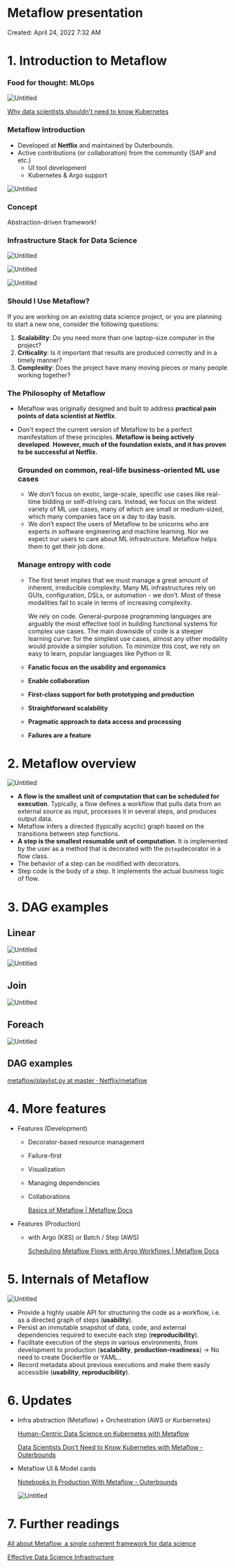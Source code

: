 # Metaflow presentation

Created: April 24, 2022 7:32 AM

# 1. Introduction to Metaflow

### Food for thought: MLOps

![Untitled](Metaflow%20presentation%20aab6883b9b024cb580229e27fb35766b/Untitled.png)

[Why data scientists shouldn't need to know Kubernetes](https://huyenchip.com/2021/09/13/data-science-infrastructure.html)

### Metaflow Introduction

- Developed at **Netflix** and maintained by Outerbounds.
- Active contributions (or collaboration) from the community (SAP and etc.)
    - UI tool development
    - Kubernetes & Argo support

![Untitled](Metaflow%20presentation%20aab6883b9b024cb580229e27fb35766b/Untitled%201.png)

### Concept

Abstraction-driven framework!

### **Infrastructure Stack for Data Science**

![Untitled](Metaflow%20presentation%20aab6883b9b024cb580229e27fb35766b/Untitled%202.png)

![Untitled](Metaflow%20presentation%20aab6883b9b024cb580229e27fb35766b/Untitled%203.png)

![Untitled](Metaflow%20presentation%20aab6883b9b024cb580229e27fb35766b/Untitled%204.png)

### Should I Use Metaflow?[](https://docs.metaflow.org/introduction/what-is-metaflow#should-i-use-metaflow)

If you are working on an existing data science project, or you are planning to start a new one, consider the following questions:

1. **Scalability**: Do you need more than one laptop-size computer in the project?
2. **Criticality**: Is it important that results are produced correctly and in a timely manner?
3. **Complexity**: Does the project have many moving pieces or many people working together?

### **The Philosophy of Metaflow**

- Metaflow was originally designed and built to address **practical pain points of data scientist at Netflix**.
- Don't expect the current version of Metaflow to be a perfect manifestation of these principles. **Metaflow is being actively developed**. **However, much of the foundation exists, and it has proven to be successful at Netflix.**
    
    ### **Grounded on common, real-life business-oriented ML use cases**
    
    - We don’t focus on exotic, large-scale, specific use cases like real-time bidding or self-driving cars. Instead, we focus on the widest variety of ML use cases, many of which are small or medium-sized, which many companies face on a day to day basis.
    - We don’t expect the users of Metaflow to be unicorns who are experts in software engineering and machine learning. Nor we expect our users to care about ML infrastructure. Metaflow helps them to get their job done.
    
    ### **Manage entropy with code**
    
    - The first tenet implies that we must manage a great amount of inherent, irreducible complexity. Many ML infrastructures rely on GUIs, configuration, DSLs, or automation - we don’t. Most of these modalities fail to scale in terms of increasing complexity.
        
        We rely on code. General-purpose programming languages are arguably the most effective tool in building functional systems for complex use cases. The main downside of code is a steeper learning curve: for the simplest use cases, almost any other modality would provide a simpler solution. To minimize this cost, we rely on easy to learn, popular languages like Python or R.
        
    - **Fanatic focus on the usability and ergonomics**
    - **Enable collaboration**
    - **First-class support for both prototyping and production**
    - **Straightforward scalability**
    - **Pragmatic approach to data access and processing**
    - **Failures are a feature**

# 2. Metaflow overview

![Untitled](Metaflow%20presentation%20aab6883b9b024cb580229e27fb35766b/Untitled%205.png)

- **A flow is the smallest unit of computation that can be scheduled for execution**. Typically, a flow defines a workflow that pulls data from an external source as input, processes it in several steps, and produces output data.
- Metaflow infers a directed (typically acyclic) graph based on the transitions between step functions.
- **A step is the smallest resumable unit of computation**. It is implemented by the user as a method that is decorated with the `@step`decorator in a flow class.
- The behavior of a step can be modified with decorators.
- Step code is the body of a step. It implements the actual business logic of flow.

# 3. DAG examples

## Linear

![Untitled](Metaflow%20presentation%20aab6883b9b024cb580229e27fb35766b/Untitled%206.png)

![Untitled](Metaflow%20presentation%20aab6883b9b024cb580229e27fb35766b/Untitled%207.png)

## Join

![Untitled](Metaflow%20presentation%20aab6883b9b024cb580229e27fb35766b/Untitled%208.png)

## Foreach

![Untitled](Metaflow%20presentation%20aab6883b9b024cb580229e27fb35766b/Untitled%209.png)

## DAG examples

[metaflow/playlist.py at master · Netflix/metaflow](https://github.com/Netflix/metaflow/blob/master/metaflow/tutorials/03-playlist-redux/playlist.py)

# 4. More features

- Features (Development)
    - Decorator-based resource management
    - Failure-first
    - Visualization
    - Managing dependencies
    - Collaborations
        
        [Basics of Metaflow | Metaflow Docs](https://docs.metaflow.org/metaflow/basics)
        
- Features (Production)
    - with Argo (K8S) or Batch / Step (AWS)
        
        [Scheduling Metaflow Flows with Argo Workflows | Metaflow Docs](https://docs.metaflow.org/going-to-production-with-metaflow/scheduling-metaflow-flows/scheduling-with-argo-workflows)
        

# 5. Internals of Metaflow

![Untitled](Metaflow%20presentation%20aab6883b9b024cb580229e27fb35766b/Untitled%2010.png)

- Provide a highly usable API for structuring the code as a workflow, i.e. as a directed graph of steps (**usability**).
- Persist an immutable snapshot of data, code, and external dependencies required to execute each step (**reproducibility**).
- Facilitate execution of the steps in various environments, from development to production (**scalability**, **production-readiness**) → No need to create Dockerfile or YAML..
- Record metadata about previous executions and make them easily accessible (**usability**, **reproducibility**).

# 6. Updates

- Infra abstraction (Metaflow) + Orchestration (AWS or Kurbernetes)
    
    [Human-Centric Data Science on Kubernetes with Metaflow](https://outerbounds.com/blog/human-centric-data-science-on-kubernetes-with-metaflow/)
    
    [Data Scientists Don't Need to Know Kubernetes with Metaflow - Outerbounds](https://outerbounds.com/blog/kubernetes-to-metaflow/)
    
- Metaflow UI & Model cards
    
    [Notebooks In Production With Metaflow - Outerbounds](https://outerbounds.com/blog/notebooks-in-production-with-metaflow/)
    
    ![Untitled](Metaflow%20presentation%20aab6883b9b024cb580229e27fb35766b/Untitled%2011.png)
    

# 7. Further readings

[All about Metaflow, a single coherent framework for data science](https://www.youtube.com/watch?v=OH0Y_DUZu4Y&t=864s)

[Effective Data Science Infrastructure](https://www.manning.com/books/effective-data-science-infrastructure)
